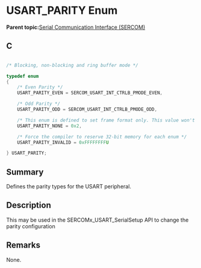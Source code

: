 # USART\_PARITY Enum

**Parent topic:**[Serial Communication Interface \(SERCOM\)](GUID-76AE7205-E3EF-4EE6-AC28-5153E3565982.md)

## C

```c

/* Blocking, non-blocking and ring buffer mode */

typedef enum
{
	/* Even Parity */
    USART_PARITY_EVEN = SERCOM_USART_INT_CTRLB_PMODE_EVEN,

	/* Odd Parity */
    USART_PARITY_ODD = SERCOM_USART_INT_CTRLB_PMODE_ODD,

    /* This enum is defined to set frame format only. This value won't be written to register */
    USART_PARITY_NONE = 0x2,

    /* Force the compiler to reserve 32-bit memory for each enum */
    USART_PARITY_INVALID = 0xFFFFFFFFU

} USART_PARITY;

```

## Summary

Defines the parity types for the USART peripheral.

## Description

This may be used in the SERCOMx\_USART\_SerialSetup API to change the parity configuration

## Remarks

None.

